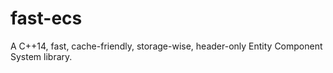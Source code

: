 # fast-ecs
A C++14, fast, cache-friendly, storage-wise, header-only Entity Component System library.
